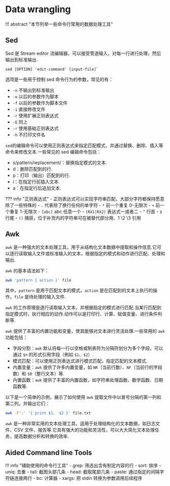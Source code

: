 # Data wrangling

!!! abstract "本节列举一些命令行常用的数据处理工具"

## Sed
Sed 是 Stream editor 流编辑器，可以接受管道输入，对每一行进行处理，然后输出到标准输出.
```
sed [OPTION] 'edit-command' [input-file]`
```


选项是一些用于控制 sed 命令行为的参数，常见的有：

- `-n` 不输出到标准输出
- `-e` 以后的参数作为脚本
- `-f` 以后的参数作为脚本文件
- `-i` 直接修改文件
- `-r` 使用扩展正则表达式
- `-E` 同上
- `-r` 使用基础正则表达式
- `-h` 不打印文件名

`sed`的编辑命令可以使用正则表达式来指定匹配模式，并通过替换、删除、插入等命令来修改文本.一些常见的 sed 编辑命令包括：

- s/pattern/replacement/：替换指定模式的文本.
- d：删除匹配到的行.
- p：打印（输出）匹配到的行.
- i：在指定行前插入文本.
- a：在指定行后追加文本.

??? info "正则表达式"
    - 正则表达式可以实现字符串匹配，大部分字符都保持愿意除了一些特殊的
    - `.` 代表除了换行任何的单字符
    - `*` 前一个重复 0-无限次
    - `+` 前一个重复 1-无限次
    - `[abc]` abc 任意一个
    - `(RX1|RX2)` 表达式一或者二
    - `^` 行首
    - `$` 行尾
    - `()` 捕获，位于补货内的字符串可在被替代部分用、1 \2 \3 引用

## Awk
`awk` 是一种强大的文本处理工具，用于从结构化文本数据中提取和操作信息.它可以逐行读取输入文件或标准输入的文本，根据指定的模式和动作进行匹配、处理和输出.

`awk` 的基本语法如下：

```bash
awk 'pattern { action }' file
```

其中，`pattern` 是用于匹配文本的模式，`action` 是在匹配到的文本上执行的操作，`file` 是待处理的输入文件.

`awk` 的工作原理是逐行读取输入文本，并根据指定的模式进行匹配.当某行匹配到指定模式时，执行相应的动作.动作可以是打印行、计算、赋值变量、进行条件判断等.

`awk` 提供了丰富的内置功能和变量，使其能够对文本进行灵活处理.一些常用的 `awk` 功能包括：

- 字段分割：`awk` 默认将每一行以空格或制表符为分隔符划分为多个字段，可以通过 `$n` 的形式引用字段（例如 `$1`、`$2`）.
- 模式匹配：可以使用正则表达式进行模式匹配，指定匹配的文本模式.
- 内置变量：`awk` 提供了许多内置变量，如 `NR`（当前行数）、`NF`（当前行的字段数）和 `$0`（整行文本）等.
- 内置函数：`awk` 提供了丰富的内置函数，如字符串处理函数、数学函数、日期函数等.

以下是一个简单的示例，展示了如何使用 `awk` 提取文件中以冒号分隔的第一列和第二列，并输出它们：

```bash
awk -F':' '{ print $1， $2 }' file.txt
```

`awk` 是一种非常实用的文本处理工具，适用于处理结构化的文本数据，如日志文件、CSV 文件、报告等.它具有强大的功能和灵活性，可以大大简化文本处理任务，提高数据分析和转换的效率.

## Aided Command line Tools

!!! info "辅助使用的命令行工具"
    - grep: 筛选出含有制定内容的行
    - sort: 排序
    - uniq: 去重
    - tail: 截图头部几条
    - head: 截取尾部几条
    - paste: 通过指定的间隔字符链连接两行
    - bc: 计算器
    - xargs: 把 stdin 转换为参数调用后续程序
